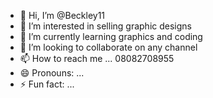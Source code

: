 - 👋 Hi, I’m @Beckley11
- 👀 I’m interested in selling graphic designs
- 🌱 I’m currently learning graphics and coding 
- 💞️ I’m looking to collaborate on any channel 
- 📫 How to reach me ... 08082708955
- 😄 Pronouns: ...
- ⚡ Fun fact: ...

<!---
Beckley11/Beckley11 is a ✨ special ✨ repository because its `README.md` (this file) appears on your GitHub profile.
You can click the Preview link to take a look at your changes.
--->
